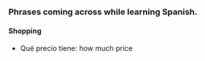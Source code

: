 


### Phrases coming across while learning Spanish.


#### Shopping

* Qué precio tiene: how much price
